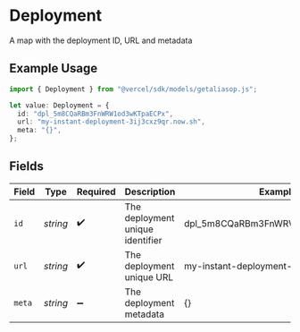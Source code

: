 # Deployment

A map with the deployment ID, URL and metadata

## Example Usage

```typescript
import { Deployment } from "@vercel/sdk/models/getaliasop.js";

let value: Deployment = {
  id: "dpl_5m8CQaRBm3FnWRW1od3wKTpaECPx",
  url: "my-instant-deployment-3ij3cxz9qr.now.sh",
  meta: "{}",
};
```

## Fields

| Field                                   | Type                                    | Required                                | Description                             | Example                                 |
| --------------------------------------- | --------------------------------------- | --------------------------------------- | --------------------------------------- | --------------------------------------- |
| `id`                                    | *string*                                | :heavy_check_mark:                      | The deployment unique identifier        | dpl_5m8CQaRBm3FnWRW1od3wKTpaECPx        |
| `url`                                   | *string*                                | :heavy_check_mark:                      | The deployment unique URL               | my-instant-deployment-3ij3cxz9qr.now.sh |
| `meta`                                  | *string*                                | :heavy_minus_sign:                      | The deployment metadata                 | {}                                      |
